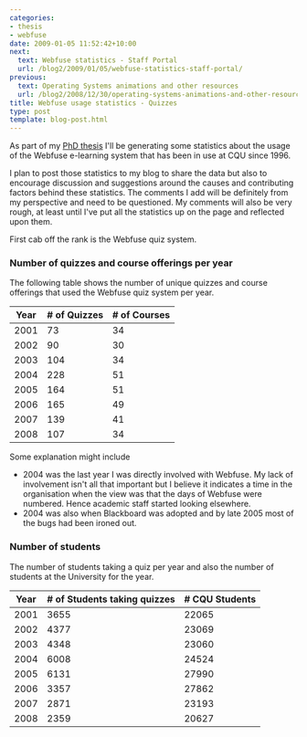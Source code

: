 ```yaml
---
categories:
- thesis
- webfuse
date: 2009-01-05 11:52:42+10:00
next:
  text: Webfuse statistics - Staff Portal
  url: /blog2/2009/01/05/webfuse-statistics-staff-portal/
previous:
  text: Operating Systems animations and other resources
  url: /blog2/2008/12/30/operating-systems-animations-and-other-resources/
title: Webfuse usage statistics - Quizzes
type: post
template: blog-post.html
---
```

As part of my [PhD thesis](/blog2/research/phd-thesis/) I'll be generating some statistics about the usage of the Webfuse e-learning system that has been in use at CQU since 1996.

I plan to post those statistics to my blog to share the data but also to encourage discussion and suggestions around the causes and contributing factors behind these statistics. The comments I add will be definitely from my perspective and need to be questioned. My comments will also be very rough, at least until I've put all the statistics up on the page and reflected upon them.

First cab off the rank is the Webfuse quiz system.

### Number of quizzes and course offerings per year

The following table shows the number of unique quizzes and course offerings that used the Webfuse quiz system per year.

| Year | \# of Quizzes | \# of Courses |
| --- | --- | --- |
| 2001 | 73 | 34 |
| 2002 | 90 | 30 |
| 2003 | 104 | 34 |
| 2004 | 228 | 51 |
| 2005 | 164 | 51 |
| 2006 | 165 | 49 |
| 2007 | 139 | 41 |
| 2008 | 107 | 34 |

Some explanation might include

- 2004 was the last year I was directly involved with Webfuse. My lack of involvement isn't all that important but I believe it indicates a time in the organisation when the view was that the days of Webfuse were numbered. Hence academic staff started looking elsewhere.
- 2004 was also when Blackboard was adopted and by late 2005 most of the bugs had been ironed out.

### Number of students

The number of students taking a quiz per year and also the number of students at the University for the year.

| Year | \# of Students   taking quizzes | \# CQU Students |
| --- | --- | --- |
| 2001 | 3655 | 22065 |
| 2002 | 4377 | 23069 |
| 2003 | 4348 | 23060 |
| 2004 | 6008 | 24524 |
| 2005 | 6131 | 27990 |
| 2006 | 3357 | 27862 |
| 2007 | 2871 | 23193 |
| 2008 | 2359 | 20627 |